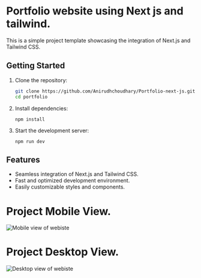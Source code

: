# Portfolio website using Next js and tailwind.

This is a simple project template showcasing the integration of Next.js and Tailwind CSS.

## Getting Started

1. Clone the repository:

   ```bash
   git clone https://github.com/Anirudhchoudhary/Portfolio-next-js.git
   cd portfolio
   ```

2. Install dependencies:
    ```
    npm install
    ```

3. Start the development server:
    ```
    npm run dev
    ```

## Features
- Seamless integration of Next.js and Tailwind CSS.
- Fast and optimized development environment.
- Easily customizable styles and components.

# Project Mobile View.
![Mobile view of webiste](https://github.com/Anirudhchoudhary/Portfolio-next-js.git/public/portfolio_website_mobile.png)

# Project Desktop View.
![Desktop view of webiste](https://github.com/Anirudhchoudhary/Portfolio-next-js.git/public/portfolio_website_desktop.png)
